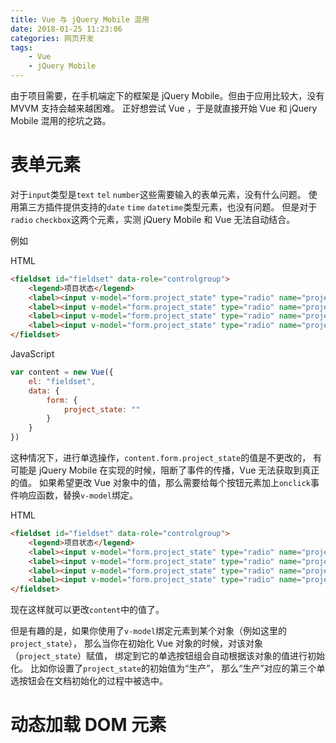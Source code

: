 ```yaml
---
title: Vue 与 jQuery Mobile 混用
date: 2018-01-25 11:23:06
categories: 网页开发
tags:
    - Vue
    - jQuery Mobile
---
```

由于项目需要，在手机端定下的框架是 jQuery Mobile。但由于应用比较大，没有 MVVM 支持会越来越困难。
正好想尝试 Vue ，于是就直接开始 Vue 和 jQuery Mobile 混用的挖坑之路。
<!-- more -->
# 表单元素

对于`input`类型是`text` `tel` `number`这些需要输入的表单元素，没有什么问题。
使用第三方插件提供支持的`date` `time` `datetime`类型元素，也没有问题。
但是对于`radio` `checkbox`这两个元素，实测 jQuery Mobile 和 Vue 无法自动结合。

例如

HTML
``` HTML
<fieldset id="fieldset" data-role="controlgroup">
    <legend>项目状态</legend>
    <label><input v-model="form.project_state" type="radio" name="project_state" value="在建"/>在建</label>
    <label><input v-model="form.project_state" type="radio" name="project_state" value="改扩建"/>改扩建</label>
    <label><input v-model="form.project_state" type="radio" name="project_state" value="生产"/>生产</label>
    <label><input v-model="form.project_state" type="radio" name="project_state" value="停产"/>停产</label>
</fieldset>
```

JavaScript
``` JavaScript
var content = new Vue({
    el: "fieldset",
    data: {
        form: {
            project_state: ""
        }
    }
})
```

这种情况下，进行单选操作，`content.form.project_state`的值是不更改的，
有可能是 jQuery Mobile 在实现的时候，阻断了事件的传播，Vue 无法获取到真正的值。
如果希望更改 Vue 对象中的值，那么需要给每个按钮元素加上`onclick`事件响应函数，替换`v-model`绑定。

HTML
``` HTML
<fieldset id="fieldset" data-role="controlgroup">
    <legend>项目状态</legend>
    <label><input v-model="form.project_state" type="radio" name="project_state" onclick="content.form.project_state= '在建'" value="在建"/>在建</label>
    <label><input v-model="form.project_state" type="radio" name="project_state" onclick="content.form.project_state= '改扩建'" value="改扩建"/>改扩建</label>
    <label><input v-model="form.project_state" type="radio" name="project_state" onclick="content.form.project_state= '生产'" value="生产"/>生产</label>
    <label><input v-model="form.project_state" type="radio" name="project_state" onclick="content.form.project_state= '停产'" value="停产"/>停产</label>
</fieldset>
```

现在这样就可以更改`content`中的值了。

但是有趣的是，如果你使用了`v-model`绑定元素到某个对象（例如这里的`project_state`），
那么当你在初始化 Vue 对象的时候，对该对象（`project_state`）赋值，
绑定到它的单选按钮组会自动根据该对象的值进行初始化。
比如你设置了`project_state`的初始值为“生产”，
那么“生产”对应的第三个单选按钮会在文档初始化的过程中被选中。

# 动态加载 DOM 元素

